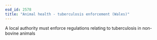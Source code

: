 ```yaml
---
esd_id: 2578
title: "Animal health - tuberculosis enforcement (Wales)"
---
```


A local authority must enforce regulations relating to tuberculosis in non-bovine animals

